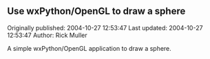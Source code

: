 ## Use wxPython/OpenGL to draw a sphere

Originally published: 2004-10-27 12:53:47
Last updated: 2004-10-27 12:53:47
Author: Rick Muller

A simple wxPython/OpenGL application to draw a sphere.